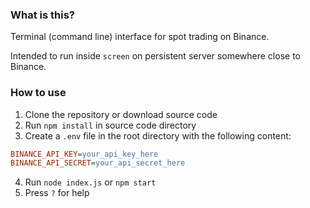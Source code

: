 ### What is this?
Terminal (command line) interface for spot trading on Binance.

Intended to run inside `screen` on persistent server somewhere close to Binance.
### How to use

1. Clone the repository or download source code
2. Run `npm install` in source code directory
3. Create a `.env` file in the root directory with the following content:
  ```ini
  BINANCE_API_KEY=your_api_key_here
  BINANCE_API_SECRET=your_api_secret_here
  ```
4. Run `node index.js` or `npm start`
5. Press `?` for help
